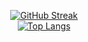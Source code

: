 <div align="center">
  
  [![GitHub Streak](http://github-readme-streak-stats.herokuapp.com?user=Hadi-loo&theme=dracula&hide_border=true)](https://git.io/streak-stats) \
  [![Top Langs](https://github-readme-stats.vercel.app/api/top-langs/?username=hadi-loo&layout=compact&theme=dracula&langs_count=12)](https://github.com/anuraghazra/github-readme-stats)
  
</div>
